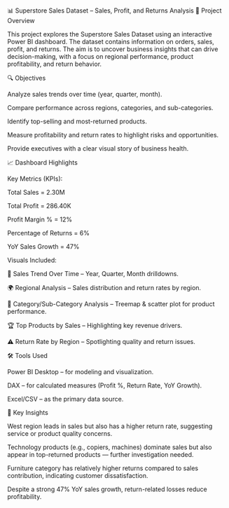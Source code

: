 📊 Superstore Sales Dataset – Sales, Profit, and Returns Analysis
📌 Project Overview

This project explores the Superstore Sales Dataset using an interactive Power BI dashboard. The dataset contains information on orders, sales, profit, and returns. The aim is to uncover business insights that can drive decision-making, with a focus on regional performance, product profitability, and return behavior.

🔍 Objectives

Analyze sales trends over time (year, quarter, month).

Compare performance across regions, categories, and sub-categories.

Identify top-selling and most-returned products.

Measure profitability and return rates to highlight risks and opportunities.

Provide executives with a clear visual story of business health.

📈 Dashboard Highlights

Key Metrics (KPIs):

Total Sales = 2.30M

Total Profit = 286.40K

Profit Margin % = 12%

Percentage of Returns = 6%

YoY Sales Growth = 47%

Visuals Included:

📅 Sales Trend Over Time – Year, Quarter, Month drilldowns.

🌍 Regional Analysis – Sales distribution and return rates by region.

🛒 Category/Sub-Category Analysis – Treemap & scatter plot for product performance.

🏆 Top Products by Sales – Highlighting key revenue drivers.

⚠️ Return Rate by Region – Spotlighting quality and return issues.

🛠️ Tools Used

Power BI Desktop – for modeling and visualization.

DAX – for calculated measures (Profit %, Return Rate, YoY Growth).

Excel/CSV – as the primary data source.

🚀 Key Insights

West region leads in sales but also has a higher return rate, suggesting service or product quality concerns.

Technology products (e.g., copiers, machines) dominate sales but also appear in top-returned products — further investigation needed.

Furniture category has relatively higher returns compared to sales contribution, indicating customer dissatisfaction.

Despite a strong 47% YoY sales growth, return-related losses reduce profitability.
